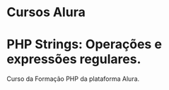 # Cursos Alura
# PHP Strings: Operações e expressões regulares.

Curso da Formação PHP da plataforma Alura.
